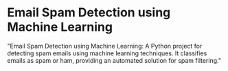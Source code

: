 # Email Spam Detection using Machine Learning
"Email Spam Detection using Machine Learning: A Python project for detecting spam emails using machine learning techniques. It classifies emails as spam or ham, providing an automated solution for spam filtering."
